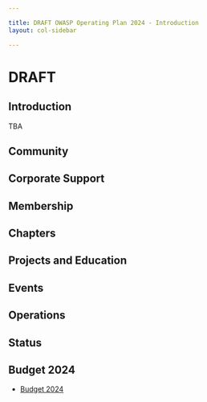 ```yaml
---

title: DRAFT OWASP Operating Plan 2024 - Introduction
layout: col-sidebar

---
```


# DRAFT

## Introduction

TBA

## Community

## Corporate Support

## Membership

## Chapters

## Projects and Education

## Events

## Operations

## Status

## Budget 2024

- [Budget 2024](/www-staff/budget/2024)
